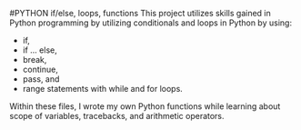 #PYTHON if/else, loops, functions
This project utilizes skills gained in Python programming by utilizing conditionals and loops in Python by using: 
* if, 
* if ... else, 
* break, 
* continue, 
* pass, and 
* range statements with while and for loops. 

Within these files, I wrote my own Python functions while learning about scope of variables, tracebacks, and arithmetic operators.
